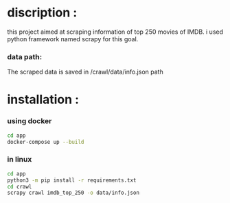 # discription :
this project aimed at scraping information of top 250 movies of IMDB. i used python framework named scrapy for this goal.

### data path:
The scraped data is saved in /crawl/data/info.json path

# installation :
### using docker
```bash
cd app
docker-compose up --build
```
### in linux
```bash
cd app
python3 -m pip install -r requirements.txt
cd crawl
scrapy crawl imdb_top_250 -o data/info.json
```
